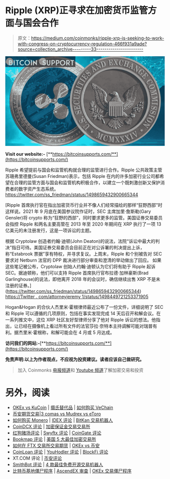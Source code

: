 # Ripple (XRP)正寻求在加密货币监管方面与国会合作

> 原文：<https://medium.com/coinmonks/ripple-xrp-is-seeking-to-work-with-congress-on-cryptocurrency-regulation-466f931a9ade?source=collection_archive---------33----------------------->

![](img/e3801a9ad74eb262c7b6d030f652e27d.png)

**Visit our website:-** [**https://bitcoinsupports.com/**](https://bitcoinsupports.com/)

Ripple 希望提前与国会和监管机构就合理的监管进行合作。Ripple 公共政策主管苏珊弗里德曼(Susan Friedman)表示，包括 Ripple 在内的许多加密行业公司都希望在合理的监管方面与国会和监管机构积极合作，以建立一个既刺激创新又保护消费者的数字资产生态系统。https://twitter.com/ss_friedman/status/1498659432900665344

[Ripple 首席执行官在指出加密货币行业并不像人们经常描绘的那样“狂野西部”时这样说。2021 年 9 月底在美国参议院作证时，SEC 主席加里·詹斯勒(Gary Gensler)将 crypto 称为“狂野的西部”，同时要求更多的监管。美国证券交易委员会指控 Ripple 和两名主要高管在 2013 年至 2020 年期间在 XRP 执行了一项 13 亿美元的未注册发行，这是一项诉讼的主题。

根据 Cryptolaw 创造者约翰·迪顿(John Deaton)的说法，法院“诉讼中最大的判决”指日可待。美国证券交易委员会目前正在对公诉署的判决提出上诉，称“Estabrook 票据”享有特权，并寻求复议。上周末，Ripple 和个别被告对 SEC 要求对 Netburn 法官的 DPP 裁决进行部分审查和澄清的举动做出了回应。
如果这些笔记被公布，Cryptolaw 创始人约翰·迪顿认为它们将有助于 Ripple 起诉 SEC。据迪顿称，他们可以支持 Ripple 首席执行官布拉德·加林豪斯(Brad Garlinghouse)的说法，即他离开 2018 年的会议时，确信继续出售 XRP 不是未注册的证券。](https://twitter.com/ss_friedman/status/1498659432900665344) [https://Twitter . com/attorneyjeremy 1/status/1498449721253371905](https://twitter.com/attorneyjeremy1/status/1498449721253371905)

Hogan&Hogan 的合伙人杰里米·霍根律师最近公布了一份文件，详细说明了 SEC 和 Ripple 可以遵循的几项原则，包括在事实发现完成 14 天后召开和解会议。在一系列推文中，这位 XRP 社区友好型律师分享了他对 Ripple 诉讼的想法。他指出，让已经在摄像机上看过所有文件的法官莎拉·奈特本主持调解可能对瑞普有利。据杰里米·霍根称，和解可能会在 4 月或 5 月达成。

**访问我们的网站:-**[**https://bitcoinsupports.com/**](https://bitcoinsupports.com/)

**免责声明:以上为作者观点，不应视为投资建议。读者应该自己做研究。**

> 加入 Coinmonks [电报频道](https://t.me/coincodecap)和 [Youtube 频道](https://www.youtube.com/c/coinmonks/videos)了解加密交易和投资

# 另外，阅读

*   [OKEx vs KuCoin](https://coincodecap.com/okex-kucoin) | [摄氏替代品](https://coincodecap.com/celsius-alternatives) | [如何购买 VeChain](https://coincodecap.com/buy-vechain)
*   [币安期货交易](https://coincodecap.com/binance-futures-trading)|[3 comas vs Mudrex vs eToro](https://coincodecap.com/mudrex-3commas-etoro)
*   [如何购买 Monero](https://coincodecap.com/buy-monero) | [IDEX 评论](https://coincodecap.com/idex-review) | [BitKan 交易机器人](https://coincodecap.com/bitkan-trading-bot)
*   [CoinDCX 评论](/coinmonks/coindcx-review-8444db3621a2) | [加密保证金交易交易所](https://coincodecap.com/crypto-margin-trading-exchanges)
*   [红狗赌场评论](https://coincodecap.com/red-dog-casino-review) | [Swyftx 评论](https://coincodecap.com/swyftx-review) | [CoinGate 评论](https://coincodecap.com/coingate-review)
*   [Bookmap 评论](https://coincodecap.com/bookmap-review-2021-best-trading-software) | [美国 5 大最佳加密交易所](https://coincodecap.com/crypto-exchange-usa)
*   [如何在 FTX 交易所交易期货](https://coincodecap.com/ftx-futures-trading) | [OKEx vs 币安](https://coincodecap.com/okex-vs-binance)
*   [CoinLoan 评论](https://coincodecap.com/coinloan-review) | [YouHodler 评论](/coinmonks/youhodler-4-easy-ways-to-make-money-98969b9689f2) | [BlockFi 评论](https://coincodecap.com/blockfi-review)
*   XT.COM 评论 | [币安评论](https://coincodecap.com/xt-com-review)
*   [SmithBot 评论](https://coincodecap.com/smithbot-review) | [4 款最佳免费开源交易机器人](https://coincodecap.com/free-open-source-trading-bots)
*   [比特币基地僵尸程序](/coinmonks/coinbase-bots-ac6359e897f3) | [AscendEX 审查](/coinmonks/ascendex-review-53e829cf75fa) | [OKEx 交易僵尸程序](/coinmonks/okex-trading-bots-234920f61e60)